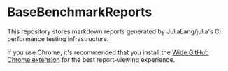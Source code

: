 # BaseBenchmarkReports

This repository stores markdown reports generated by JuliaLang/julia's CI performance testing infrastructure.

If you use Chrome, it's recommended that you install the [Wide GitHub Chrome extension](https://chrome.google.com/webstore/detail/wide-github/kaalofacklcidaampbokdplbklpeldpj?hl=en) for the best report-viewing experience.
